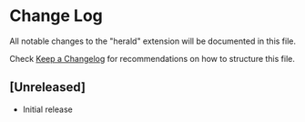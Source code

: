 # Change Log
All notable changes to the "herald" extension will be documented in this file.

Check [Keep a Changelog](http://keepachangelog.com/) for recommendations on how to structure this file.

## [Unreleased]
- Initial release
